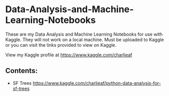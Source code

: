 # Data-Analysis-and-Machine-Learning-Notebooks
These are my Data Analysis and Machine Learning Notebooks for use with Kaggle. They will not work on a local machine. Must be uploaded to Kaggle or you can visit the links provided to view on Kaggle.

View my Kaggle profile at https://www.kaggle.com/charlieaf

## Contents:
* SF Trees https://www.kaggle.com/charlieaf/python-data-analysis-for-sf-trees
